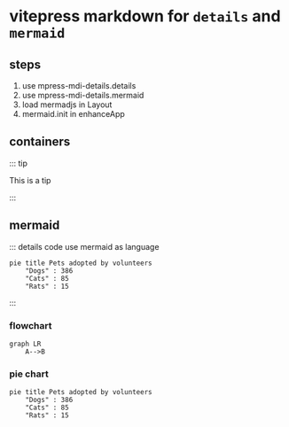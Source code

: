 # vitepress markdown for `details` and `mermaid`

## steps
1. use mpress-mdi-details.details
2. use mpress-mdi-details.mermaid
3. load mermadjs in Layout
4. mermaid.init in enhanceApp

## containers

::: tip

This is a tip

:::

## mermaid

::: details code use mermaid as language
```
pie title Pets adopted by volunteers
    "Dogs" : 386
    "Cats" : 85
    "Rats" : 15
```
:::

### flowchart

```mermaid
graph LR
    A-->B
```

### pie chart

```mermaid
pie title Pets adopted by volunteers
    "Dogs" : 386
    "Cats" : 85
    "Rats" : 15
```
